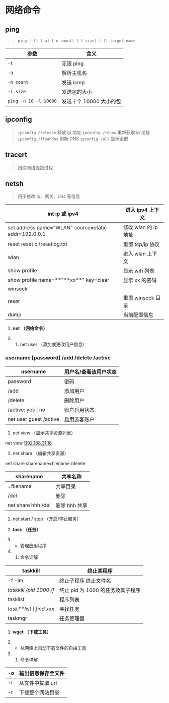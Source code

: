 <!--
title: 04-网络命令
sort:
-->

# 网络命令

## ping

> `ping [-t] [-a] [-n count] [-l size] [-f] target_name`

| 参数                  | 含义                    |
| --------------------- | ----------------------- |
| `-t`                  | 无限 ping               |
| `-a`                  | 解析主机名              |
| `-n count`            | 发送 icmp               |
| `-l size`             | 发送包的大小            |
| `ping -n 10 -l 10000` | 发送十个 10000 大小的包 |

## ipconfig

> `ipconfig /release` 释放 ip 地址
> `ipconfig /renew` 重新获取 ip 地址
> `ipconfig /flsahdns` 刷新 DNS
> `ipconfig /all` 显示全部

## tracert

> 跟踪网络连接过程

## netsh

> 用于修改 ip、网关、dns 等信息

| int ip 或 ipv4                                       | 进入 ipv4 上下文     |
| ---------------------------------------------------- | -------------------- |
| set address name="WLAN" source=static addr=192.0.0.1 | 修改 wlan 的 ip 地址 |
| reset reset c:\resetlog.txt                          | 重置 tcp/ip 协议     |
| wlan                                                 | 进入 wlan 上下文     |
| show profile                                         | 显示 wifi 列表       |
| show profile name=**"**xx\*\*" key=clear             | 显示 xx 的密码       |
| winsock                                              |                      |
| reset                                                | 重置 winsock 目录    |
| dump                                                 | 当前配置信息         |

1. **net** **（网络命令）**

2. 1. net user （添加或更改用户信息）

### username [password] /add /delete /active

| username               | 用户名/查看该用户状态 |
| ---------------------- | --------------------- |
| password               | 密码                  |
| /add                   | 添加用户              |
| /delete                | 删除用户              |
| /active: yes \| no     | 账户启用状态          |
| net user guest /active | 启用游客账户          |

1. net view （显示共享资源列表）

net view [\\192.168.31.18](file://192.168.31.18)

1.  net share （编辑共享资源）

net share sharename=filename /delete

| sharename          | 共享名称      |
| ------------------ | ------------- |
| =filename          | 共享目录      |
| /del               | 删除          |
| net share hhh /del | 删除 hhh 共享 |

1. net start / stop （开启/停止服务）

1. **task** **（任务）**

1. - 管理应用程序

1. 1. 命令详解

| taskkill                   | 终止某程序                        |
| -------------------------- | --------------------------------- |
| -f -im                     | 终止子程序 终止文件名             |
| _taskkill /pid 1000 /f_    | 终止 pid 为 1000 的任务及其子程序 |
| tasklist                   | 程序列表                          |
| _task\*\*list \| find xxx_ | 寻找任务                          |
| taskmgr                    | 任务管理器                        |

1. **wget** **（下载工具）**

2. - 从网络上自动下载文件的自由工具

3. 1. 命令详解

| -o  | 输出信息保存至文件 |
| --- | ------------------ |
| -I  | 从文件中提取 url   |
| -r  | 下载整个网站目录   |
